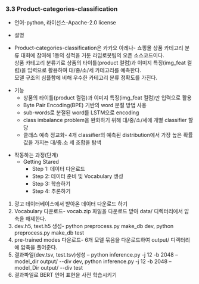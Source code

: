 ### 3.3 Product-categories-classification

* 언어-python, 라이선스-Apache-2.0 license

* 설명
 * Product-categories-classification은 카카오 아레나- 쇼핑몰 상품 카테고리 분류 대회에 참여해 1등의 성적을 거둔 라임로봇팀의 오픈 소스코드이다.       
   상품 카테고리 분류기로 상품의 타이틀(product 컬럼)과 이미지 특징(img_feat 컬럼)을 입력으로 활용하여 대/중/소/세 카테고리를 예측한다.     
   모델 구조의 심플함에 비해 우수한 카테고리 분류 정확도를 가진다.      

+ 기능
   + 상품의 타이틀(product 컬럼)과 이미지 특징(img_feat 컬럼)만 입력으로 활용   
   + Byte Pair Encoding(BPE) 기반의 word 분절 방법 사용   
   + sub-words로 분절된 word를 LSTM으로 encoding   
   + class imbalance problem을 완화하기 위해 대/중/소/세에 개별 classifier 할당   
   + 클래스 예측 정교화- 4개 classifier의 예측된 distribution에서 가장 높은 확률값을 가지는 대/중.소 세 조합을 탐색   

- 작동하는 과정(단계)
   - Getting Stared    
      - Step 1: 데이터 다운로드      
      - Step 2: 데이터 준비 및 Vocabulary 생성      
      - Step 3: 학습하기   
      - Step 4: 추론하기   
  
1) 광고 데이터베이스에서 받아온 데이터 다운로드 하기 
2) Vocabulary 다운로드- vocab.zip 파일을 다운로드 받아 data/ 디렉터리에서 압축을 해제한다.   
3) dev.h5, text.h5 생성- python preprocess.py make_db dev, python preprocess.py make_db test   
4) pre-trained modes 다운로드- 6개 모델 묶음을 다운로드하여 output/ 디렉터리에 압축을 풀어준다.   
5) 결과파일(dev.tsv, test.tsv)생성 – python inference.py -j 12 -b 2048 –model_dir output/ --div dev, python inference.py -j 12 -b 2048 –model_Dir output/ --div test   
6) 결과파일로 BERT 언어 표현을 사전 학습시키기   

